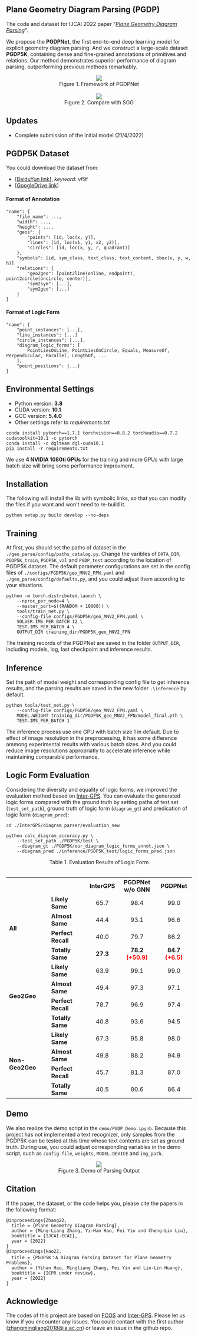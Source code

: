 ## Plane Geometry Diagram Parsing (PGDP)

The code and dataset for IJCAI 2022 paper "[*Plane Geometry Diagram Parsing*]()".

We propose the **PGDPNet**, the first end-to-end deep learning model for explicit geometry diagram parsing. And we construct a large-scale dataset **PGDP5K**, containing dense and fine-grained annotations of primitives and relations. Our method demonstrates superior performance of diagram parsing, outperforming previous methods remarkably.
<div align=center>
	<img src="images/framework.png">
	
</div>
<div align=center>
	Figure 1. Framework of PGDPNet
</div>
</br>
<div align=center>
	<img src="images/compare.png">
</div>
<div align=center>
	Figure 2. Compare with SGG
</div>

## Updates

- Complete submission of the initial model (21/4/2022)

## PGDP5K Dataset
You could download the dataset from:
- [[BaiduYun link](https://pan.baidu.com/s/1TDtWxf0bQZEDnFRGzoxKbg)], _keyword_: vf9f
- [[GoogleDrive link](https://drive.google.com/file/d/1OT332RT-4bV8IKeaaLe2LjWqs1iELoil/view?usp=sharing)]

#### Format of Annotation
```
"name": {
    "file_name": ...,
    "width": ...,
    "height": ...,
    "geos": {
        "points": [id, loc(x, y)], 
        "lines": [id, loc(x1, y1, x2, y2)],
        "circles": [id, loc(x, y, r, quadrant)]           
    },
    "symbols": [id, sym_class, text_class, text_content, bbox(x, y, w, h)]
    "relations": {
        "geo2geo": [point2line(online, endpoint), point2circle(oncircle, center)],
        "sym2sym": [...],
        "sym2geo": [...]
    }
}
```
#### Format of Logic Form
```
"name": {
    "point_instances": [...],
    "line_instances": [...]
    "circle_instances": [...],
    "diagram_logic_forms": [
        PointLiesOnLine, PointLiesOnCircle, Equals, MeasureOf, Perpendicular, Parallel, LengthOf, ...
    ],
    "point_positions": {...}
}
```
## Environmental Settings
- Python version: **3.8**
- CUDA version: **10.1**
- GCC version: **5.4.0**
- Other settings refer to *requirements.txt*
```
conda install pytorch==1.7.1 torchvision==0.8.2 torchaudio==0.7.2 cudatoolkit=10.1 -c pytorch
conda install -c dglteam dgl-cuda10.1
pip install -r requirements.txt
```

We use **4 NVIDIA 1080ti GPUs** for the training and more GPUs with large batch size will bring some performance improvment.

## Installation

The following will install the lib with symbolic links, so that you can modify the files if you want and won't need to re-build it.
```
python setup.py build develop --no-deps
```

## Training

At first, you should set the paths of dataset in the `./geo_parse/config/paths_catalog.py`. Change the varibles of `DATA_DIR`, `PGDP5K_train`, `PGDP5K_val` and `PGDP_test` according to the location of PGDP5K dataset. The default parameter configurations are set in the config files of `./configs/PGDP5K/geo_MNV2_FPN.yaml` and `./geo_parse/config/defaults.py`, and you could adjust them according to your situations.

```
python -m torch.distributed.launch \
    --nproc_per_node=4 \
    --master_port=$((RANDOM + 10000)) \
    tools/train_net.py \
    --config-file configs/PGDP5K/geo_MNV2_FPN.yaml \
    SOLVER.IMS_PER_BATCH 12 \
    TEST.IMS_PER_BATCH 4 \
    OUTPUT_DIR training_dir/PGDP5K_geo_MNV2_FPN
```
The training records of the PGDPNet are saved in the folder `OUTPUT_DIR`, including models, log, last checkpoint and inference results.  

## Inference

Set the path of model weight and corresponding config file to get inference results, and the parsing results are saved in the new folder `.\inference` by default.

```
python tools/test_net.py \
    --config-file configs/PGDP5K/geo_MNV2_FPN.yaml \
    MODEL.WEIGHT training_dir/PGDP5K_geo_MNV2_FPN/model_final.pth \
    TEST.IMS_PER_BATCH 1
```
The inference process use one GPU with batch size 1 in default. Due to effect of image resolution in the preprocessing, it has some difference ammong experimental results with various batch sizes. And you could reduce image resolutions appropriatly to accelerate inference while maintaining comparable performance.

## Logic Form Evaluation

Considering the diversity and equality of logic forms, we improved the evaluation method based on [Inter-GPS](https://github.com/lupantech/InterGPS). You can evaluate the generated logic forms compared with the ground truth by setting paths of test set (`test_set_path`), ground truth of logic form (`diagram_gt`) and predication of logic form (`diagram_pred`):

```
cd ./InterGPS/diagram_parser/evaluation_new
```
```
python calc_diagram_accuracy.py \ 
    --test_set_path ./PGDP5K/test \ 
    --diagram_gt ./PGDP5K/our_diagram_logic_forms_annot.json \ 
    --diagram_pred ./inference/PGDP5K_test/logic_forms_pred.json
```

<div align=center>
	Table 1. Evaluation Results of Logic Form
</div>
</br>
<table align="center">
	<tr>
        <td colspan="2"></td>
	    <td align="center"><b>InterGPS</b></td>
	    <td align="center"><b>PGDPNet<br>w/o GNN</b></td>
	    <td align="center"><b>PGDPNet</b></td>  
	</tr>
    <tr>
        <td rowspan="4"><b>All</b></td>
        <td><b>Likely Same</b></td>
	    <td align="center">65.7</td>
	    <td align="center">98.4</td>
	    <td align="center">99.0</td>  
	</tr>
    <tr>
        <td><b>Almost Same</b></td>
	    <td align="center">44.4</td>
	    <td align="center">93.1</td>
	    <td align="center">96.6</td>  
	</tr>
    <tr>
        <td><b>Perfect Recall</b></td>
	    <td align="center">40.0</td>
	    <td align="center">79.7</td>
	    <td align="center">86.2</td>  
	</tr>
    <tr>
        <td><b>Totally Same</b></td>
	    <td align="center"><b>27.3</b></td>
	    <td align="center"><b>78.2<font color='red'> (+50.9) </font></b></td>
	    <td align="center"><b>84.7<font color='red'> (+6.5) </font></b></td>  
	</tr>
      <tr>
        <td rowspan="4"><b>Geo2Geo</b></td>
        <td><b>Likely Same</b></td>
        <td align="center">63.9</td>
	    <td align="center">99.1</td>
	    <td align="center">99.0</td>
	</tr>
    <tr>
        <td><b>Almost Same</b></td>
        <td align="center">49.4</td>
	    <td align="center">97.3</td>
	    <td align="center">97.1</td>   
	</tr>
    <tr>
        <td><b>Perfect Recall</b></td>
	    <td align="center">78.7</td>
	    <td align="center">96.9</td>
	    <td align="center">97.4</td>  
	</tr>
    <tr>
        <td><b>Totally Same</b></td>
	    <td align="center">40.8</td>
	    <td align="center">93.6</td>
	    <td align="center">94.5</td>  
	</tr>
      <tr>
        <td rowspan="4"><b>Non-Geo2Geo</b></td>
        <td><b>Likely Same</b></td>
	    <td align="center">67.3</td>
	    <td align="center">95.8</td>
	    <td align="center">98.0</td>  
	</tr>
    <tr>
        <td><b>Almost Same</b></td>
	    <td align="center">49.8</td>
	    <td align="center">88.2</td>
	    <td align="center">94.9</td>  
	</tr>
    <tr>
        <td><b>Perfect Recall</b></td>
	    <td align="center">45.7</td>
	    <td align="center">81.3</td>
	    <td align="center">87.0</td>  
	</tr>
    <tr>
        <td><b>Totally Same</b></td>
	    <td align="center">40.5</td>
	    <td align="center">80.6</td>
	    <td align="center">86.4</td>  
	</tr>
</table>

## Demo
We also realize the demo script in the `demo/PGDP_Demo.ipynb`. Because this project has not implemented a text recognizer, only samples from the PGDP5K can be tested at this time whose text contents are set as ground truth. During use, you could adjust corresponding variables in the demo script, such as `config-file`, `weights`, `MODEL.DEVICE` and `img_path`.
<div align=center>
	<img src="images/demo.png">
</div>
<div align=center>
	Figure 3. Demo of Parsing Output
</div>

## Citation

If the paper, the dataset, or the code helps you, please cite the papers in the following format:
```
@inproceedings{Zhang22,
  title = {Plane Geometry Diagram Parsing},
  author = {Ming-Liang Zhang, Yi-Han Hao, Fei Yin and Cheng-Lin Liu},
  booktitle = {IJCAI-ECAI},
  year = {2022}
}
@inproceedings{Hao22,
  title = {PGDP5K：A Diagram Parsing Dataset for Plane Geometry Problems},
  author = {Yihan Hao, Mingliang Zhang, Fei Yin and Lin-Lin Huang},
  booktitle = {ICPR under review},
  year = {2022}
}
```


## Acknowledge
The codes of this project are based on [FCOS](https://github.com/tianzhi0549/FCOS/) and [Inter-GPS](https://github.com/lupantech/InterGPS). Please let us know if you encounter any issues. You could contact with the first author (zhangmingliang2018@ia.ac.cn) or leave an issue in the github repo.
